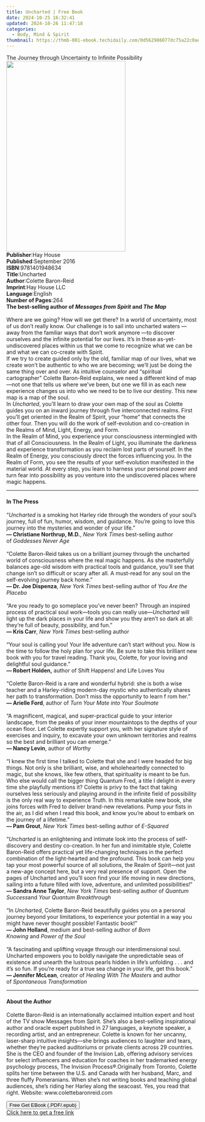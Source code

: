 ```yaml
---
title: Uncharted | Free Book
date: 2024-10-25 16:32:41
updated: 2024-10-26 11:47:18
categories:
  - Body, Mind & Spirit
thumbnail: https://thmb-001-ebook.techidaily.com/0d562986077dc75a22c0aeddd04e1255ece349b5e5a3684b390c722e7cb0d1c3.jpg
---
```

<main id="book-container">
  <div class="flex flex-col">
    <div class="book-brief flex-1 py-6 px-4 sm:p-6 md:py-10 md:px-8">
      <!-- brief-->
      <div class="book-brief-main">
        The Journey through Uncertainty to Infinite Possibility
      </div>
    </div>
    <div
      class="book-meta-info flex-1 grid gap-4 col-start-1 col-end-3 row-start-1 sm:mb-6 sm:grid-cols-4 lg:gap-6 lg:col-start-2 lg:row-end-6 lg:row-span-6 lg:mb-0"
    >
      <div
        class="book-meta-info-left place-content-center mt-4 p-4 text-sm leading-6 col-start-2 col-span-2 dark:text-slate-400"
      >
        <img
          class="w-full h-500 object-cover rounded-lg sm:h-255 sm:col-span-2 lg:col-span-full"
          src="https://img-001-ebook.techidaily.com/2c26b8de0a844de3ce379ccfa3784155dbc2a4ddb0fc708b976e7016f1a880cd.jpg"
          alt=""
          width="312"
          height="500"
        />
      </div>
      <div
        class="book-meta-info-right mt-2 col-start-1 row-start-2 col-span-3 self-center"
      >
        <!-- meta data  -->
        <div class="flex flex-col px-4 md:px-8">
          <div class="flex-1">
            <strong>Publisher</strong>:<span class="px-2">Hay House</span>
          </div>
          <div class="flex-1">
            <strong>Published</strong>:<span class="px-2">September 2016</span>
          </div>
          <div class="flex-1">
            <strong>ISBN</strong>:<span class="px-2">9781401948634</span>
          </div>
          <div class="flex-1">
            <strong>Title</strong>:<span class="px-2">Uncharted</span>
          </div>
          <div class="flex-1">
            <strong>Author</strong>:<span class="px-2">Colette Baron-Reid</span>
          </div>
          <div class="flex-1">
            <strong>Imprint</strong>:<span class="px-2">Hay House LLC</span>
          </div>
          <div class="flex-1">
            <strong>Language</strong>:<span class="px-2">English</span>
          </div>
          <div class="flex-1">
            <strong>Number of Pages</strong>:<span class="px-2">264</span>
          </div>
        </div>
      </div>
    </div>
    <div class="book-description flex-1 py-6 px-4 sm:p-6 md:py-10 md:px-8">
      <div class="book-description-main">
        <div accordion-content="" id="description">
          <b>The best-selling author of <i>Messages from Spirit </i>and </b
          ><i
            ><b>The Map<br /></b><br /></i
          >Where are we going? How will we get there? In a world of uncertainty,
          most of us don’t really know. Our challenge is to sail into uncharted
          waters —away from the familiar ways that don’t work anymore —to
          discover ourselves and the infinite potential for our lives. It’s in
          these as-yet-undiscovered places within us that we come to recognize
          what we can be and what we can co-create with Spirit.<br />If we try
          to create guided only by the old, familiar map of our lives, what we
          create won’t be authentic to who we are becoming; we’ll just be doing
          the same thing over and over. As intuitive counselor and “spiritual
          cartographer” Colette Baron-Reid explains, we need a different kind of
          map —not one that tells us where we’ve been, but one we fill in as
          each new experience changes us into who we need to be to live our
          destiny. This new map is a map of the soul.<br />In <i>Uncharted</i>,
          you’ll learn to draw your own map of the soul as Colette guides you on
          an inward journey through five interconnected realms. First you’ll get
          oriented in the Realm of Spirit, your “home” that connects the other
          four. Then you will do the work of self-evolution and co-creation in
          the Realms of Mind, Light, Energy, and Form.<br />In the Realm of
          Mind, you experience your consciousness intermingled with that of all
          Consciousness. In the Realm of Light, you illuminate the darkness and
          experience transformation as you reclaim lost parts of yourself. In
          the Realm of Energy, you consciously direct the forces influencing
          you. In the Realm of Form, you see the results of your self-evolution
          manifested in the material world. At every step, you learn to harness
          your personal power and turn fear into possibility as you venture into
          the undiscovered places where magic happens.
        </div>
        <div class="accordion-fader"></div>
      </div>
    </div>
    <div class="book-excerpts flex-1 py-6 px-4 sm:p-6 md:py-10 md:px-8">
      <!-- excerpts-->
      <div class="book-excerpts-main">
        <hr />
        <h4 class="placeholder placeholder-heading">
          <span>In The Press</span>
        </h4>
        <p>
          “<i>Uncharted</i>&nbsp;is a smoking hot Harley ride through the
          wonders of your soul’s journey, full of fun, humor, wisdom, and
          guidance. You’re going to love this journey into the mysteries and
          wonder of your life.”<br /><b>— Christiane Northrup, M.D.</b>,&nbsp;<i
            >New York Times</i
          >&nbsp;best-selling author of&nbsp;<i>Goddesses Never Age</i
          ><br /><br />“Colette Baron-Reid takes us on a brilliant journey
          through the uncharted world of consciousness where the real magic
          happens. As she masterfully balances age-old wisdom with practical
          tools and guidance, you’ll see that change isn’t so difficult or scary
          after all. A must-read for any soul on the self-evolving journey back
          home.”<br /><b>— Dr. Joe Dispenza</b>,&nbsp;<i>New York Times</i
          >&nbsp;best-selling author of&nbsp;<i>You Are the Placebo</i
          ><br /><br />“Are you ready to go someplace you’ve never been? Through
          an inspired process of practical soul work—tools you can really
          use—<i>Uncharted&nbsp;</i>will light up the dark places in your life
          and show you they aren’t so dark at all: they’re full of beauty,
          possibility, and fun.”<br /><b>— Kris Carr</b>,&nbsp;<i
            >New York Times</i
          >&nbsp;best-selling author<br /><br />“Your soul is calling you! Your
          life adventure can’t start without you. Now is the time to follow the
          holy plan for your life. Be sure to take this brilliant new book with
          you for travel reading. Thank you, Colette, for your loving and
          delightful soul guidance.”&nbsp;<br /><b>— Robert Holden,</b
          >&nbsp;author of Shift Happens! and Life Loves You&nbsp;<br /><br />“Colette
          Baron-Reid is a rare and wonderful hybrid: she is both a wise teacher
          and a Harley-riding modern-day mystic who authentically shares her
          path to transformation. Don’t miss the opportunity to learn f rom
          her.”<br /><b>— Arielle Ford</b>, author of&nbsp;<i
            >Turn Your Mate into Your Soulmate</i
          ><br /><br />“A magnificent, magical, and super-practical guide to
          your interior landscape, from the peaks of your inner mountaintops to
          the depths of your ocean floor. Let Colette expertly support you, with
          her signature style of exercises and inquiry, to excavate your own
          unknown territories and realms so the best and brilliant you can
          emerge.”<br /><b>— Nancy Levin</b>, author of&nbsp;<i>Worthy</i
          ><br /><br />“I knew the first time I talked to Colette that she and I
          were headed for big things. Not only is she brilliant, wise, and
          wholeheartedly connected to magic, but she knows, like few others,
          that spirituality is meant to be fun. Who else would call the bigger
          thing Quantum Fred, a title I delight in every time she playfully
          mentions it? Colette is privy to the fact that taking ourselves less
          seriously and playing around in the infinite field of possibility is
          the only real way to experience Truth. In this remarkable new book,
          she joins forces with Fred to deliver brand-new revelations. Pump your
          fists in the air, as I did when I read this book, and know you’re
          about to embark on the journey of a lifetime.”<br /><b>— Pam Grout</b
          >,&nbsp;<i>New York Times&nbsp;</i>best-selling author of&nbsp;<i
            >E-Squared</i
          ><br /><br />“<i>Uncharted</i>&nbsp;is an enlightening and intimate
          look into the process of self-discovery and destiny co-creation. In
          her fun and inimitable style, Colette Baron-Reid offers practical yet
          life-changing techniques in the perfect combination of the
          light-hearted and the profound. This book can help you tap your most
          powerful source of all solutions, the Realm of Spirit—not just a
          new-age concept here, but a very real presence of support. Open the
          pages of Uncharted and you’ll soon find your life moving in new
          directions, sailing into a future filled with love, adventure, and
          unlimited possibilities!”&nbsp;<br /><b>— Sandra Anne Taylor</b
          >,&nbsp;<i>New York Times</i>&nbsp;best-selling author of&nbsp;<i
            >Quantum Success</i
          >and&nbsp;<i>Your Quantum Breakthrough</i
          ><br /><br />“In&nbsp;<i>Uncharted</i>, Colette Baron-Reid beautifully
          guides you on a personal journey beyond your limitations, to
          experience your potential in a way you might have never thought
          possible! Fantastic book!”<br /><b>— John Holland</b>, medium and
          best-selling author of&nbsp;<i>Born Knowing</i>&nbsp;and&nbsp;<i
            >Power of the Soul</i
          ><br /><br />“A fascinating and uplifting voyage through our
          interdimensional soul. Uncharted empowers you to boldly navigate the
          unpredictable seas of existence and unearth the lustrous pearls hidden
          in life’s unfolding . . . and it’s so fun. If you’re ready for a true
          sea change in your life, get this book.”<br /><b>— Jennifer McLean</b
          >, creator of&nbsp;<i>Healing With The Masters</i>&nbsp;and author
          of&nbsp;<i>Spontaneous Transformation</i>
        </p>
      </div>
    </div>
    <div class="book-about-author flex-1 py-6 px-4 sm:p-6 md:py-10 md:px-8">
      <!-- about author-->
      <div class="book-main-author-main">
        <hr />
        <h4 class="placeholder placeholder-heading">
          <span>About the Author</span>
        </h4>
        <p>
          Colette Baron-Reid is an internationally acclaimed intuition expert
          and host of the TV show Messages from Spirit. She’s also a
          best-selling inspirational author and oracle expert published in 27
          languages, a keynote speaker, a recording artist, and an entrepreneur.
          Colette is known for her uncanny, laser-sharp intuitive insights—she
          brings audiences to laughter and tears, whether they’re packed
          auditoriums or private clients across 29 countries. She is the CEO and
          founder of the Invision Lab, offering advisory services for select
          influencers and education for coaches in her trademarked energy
          psychology process, The Invision Process®.Originally from Toronto,
          Colette splits her time between the U.S. and Canada with her husband,
          Marc, and three fluffy Pomeranians. When she’s not writing books and
          teaching global audiences, she’s riding her Harley along the seacoast.
          Yes, you read that right. Website: www.colettebaronreid.com
        </p>
      </div>
    </div>
    <div class="book-free-get flex-1 py-6 px-4 sm:p-6 md:py-10 md:px-8">
      <button
        id="btn-free-get"
        class="bg-blue-500 hover:bg-blue-700 text-white font-bold py-2 px-4 rounded"
      >
        Free Get EBook (.PDF/.epub)
      </button>
      <div id="countdown-display" class="px-2 text-lg mt-2"></div>
      <a
        id="free-link"
        class="hidden bg-blue-500 hover:bg-blue-700 text-white font-bold py-2 px-4 rounded"
        href="https://www.ebooks.com/en-us/book/96316659/uncharted/colette-baron-reid/"
        target="_blank"
        >Click here to get a free link</a
      >
    </div>
    <script>
      let countdownTime = 0;
      let countdownInterval = null;
      document
        .getElementById('btn-free-get')
        .addEventListener('click', startCountdown);
      function startCountdown() {
        countdownTime = new Date().getTime() + 60000 * 3;
        countdownInterval = setInterval(updateCountdown, 1000);
        document.getElementById('btn-free-get').disabled = true;
        document
          .getElementById('btn-free-get')
          .classList.add('bg-gray-500', 'cursor-not-allowed');
      }
      function updateCountdown() {
        let currentTime = new Date().getTime();
        let timeLeft = countdownTime - currentTime;
        let secondsLeft = Math.floor(timeLeft / 1000);
        document.getElementById('countdown-display').innerHTML =
          `Remaining time: ${secondsLeft} seconds.`;
        if (secondsLeft <= 0) {
          clearInterval(countdownInterval);
          document.getElementById('btn-free-get').classList.add('hidden');
          document.getElementById('free-link').classList.remove('hidden');
          document.getElementById('countdown-display').innerHTML = '';
        }
      }
    </script>
  </div>
</main>

